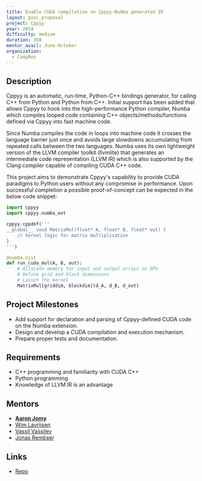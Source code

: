 ```yaml
---
title: Enable CUDA compilation on Cppyy-Numba generated IR
layout: gsoc_proposal
project: Cppyy
year: 2024
difficulty: medium
duration: 350
mentor_avail: June-October
organization:
  - CompRes
---
```


## Description

Cppyy is an automatic, run-time, Python-C++ bindings generator, for calling C++ from Python and Python from C++. Initial support has been added that allows Cppyy to hook into the high-performance Python compiler, Numba which compiles looped code containing C++ objects/methods/functions defined via Cppyy into fast machine code.

Since Numba compiles the code in loops into machine code it crosses the language barrier just once and avoids large slowdowns accumulating from repeated calls between the two languages. Numba uses its own lightweight version of the LLVM compiler toolkit (llvmlite) that generates an intermediate code representation (LLVM IR) which is also supported by the Clang compiler capable of compiling CUDA C++ code.

This project aims to demonstrate Cppyy's capability to provide CUDA paradigms to Python users without any compromise in performance. Upon successful completion a possible proof-of-concept can be expected in the below code snippet:

```python
import cppyy
import cppyy.numba_ext

cppyy.cppdef('''
__global__ void MatrixMul(float* A, float* B, float* out) {
    // kernel logic for matrix multiplication
}
''')

@numba.njit
def run_cuda_mul(A, B, out):
    # Allocate memory for input and output arrays on GPU
    # Define grid and block dimensions
    # Launch the kernel
    MatrixMul[griddim, blockdim](d_A, d_B, d_out)	
```

## Project Milestones

* Add support for declaration and parsing of Cppyy-defined CUDA code on the Numba extension.
* Design and develop a CUDA compilation and execution mechanism.
* Prepare proper tests and documentation.

## Requirements

* C++ programming and familiarity with CUDA C++
* Python programming
* Knowledge of LLVM IR is an advantage

## Mentors
* **[Aaron Jomy](mailto:aaron.jomy@cern.ch)**
* [Wim Lavrijsen](mailto:wlavrijsen@lbl.gov)
* [Vassil Vassilev](mailto:vvasilev@cern.ch)
* [Jonas Rembser](mailto:jonas.rembser@cern.ch)

## Links
* [Repo](https://github.com/wlav/cppyy)
